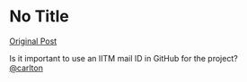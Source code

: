 # No Title

[Original Post](https://discourse.onlinedegree.iitm.ac.in/t/166891/1)

<p>Is it important to use an IITM mail ID in GitHub for the project?<br>
<a class="mention" href="/u/carlton">@carlton</a></p>